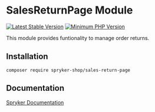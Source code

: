 # SalesReturnPage Module
[![Latest Stable Version](https://poser.pugx.org/spryker-shop/sales-return-page/v/stable.svg)](https://packagist.org/packages/spryker-shop/sales-return-page)
[![Minimum PHP Version](https://img.shields.io/badge/php-%3E%3D%208.3-8892BF.svg)](https://php.net/)

This module provides funtionality to manage order returns.

## Installation

```
composer require spryker-shop/sales-return-page
```

## Documentation

[Spryker Documentation](https://docs.spryker.com)
